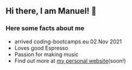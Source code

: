 ## Hi there, I am Manuel! 👋

### Here some facts about me

- arrived coding-bootcamps.eu 02.Nov 2021
- Loves good Espresso
- Passion for making music
- Find out more at [my personal website](https://github.com/Manoo089)(soon!)

